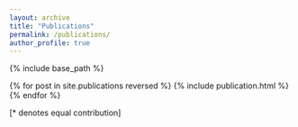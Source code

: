 ```yaml
---
layout: archive
title: "Publications"
permalink: /publications/
author_profile: true
---
```


{% include base_path %}

{% for post in site.publications reversed %}
  {% include publication.html %}
{% endfor %}

[\* denotes equal contribution]&emsp;